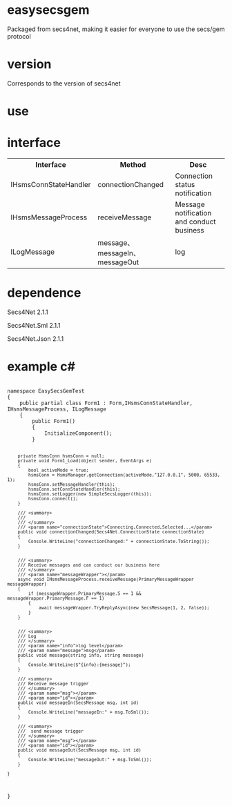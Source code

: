 # easysecsgem
Packaged from secs4net, making it easier for everyone to use the secs/gem protocol
# version
Corresponds to the version of secs4net
# use
# interface

<table>
  <tr>
    <th>Interface</th>
    <th>Method</th>
    <th>Desc</th>
  </tr>
  <tr>
    <td>IHsmsConnStateHandler</td>
    <td>connectionChanged</td>
    <td>Connection status notification</td>
  </tr>
  <tr>
    <td>IHsmsMessageProcess</td>
    <td>receiveMessage</td>
    <td>Message notification and conduct business</td>
  </tr>
  <tr>
    <td>ILogMessage</td>
    <td>message、messageIn、messageOut</td>
    <td>log</td>
  </tr>
</table>

# dependence
Secs4Net      2.1.1

Secs4Net.Sml  2.1.1

Secs4Net.Json 2.1.1

# example c#

<code>
namespace EasySecsGemTest
{
    public partial class Form1 : Form,IHsmsConnStateHandler, IHsmsMessageProcess, ILogMessage
    {
        public Form1()
        {
            InitializeComponent();
        }

        private HsmsConn hsmsConn = null;
        private void Form1_Load(object sender, EventArgs e)
        {
            bool activeMode = true;
            hsmsConn = HsmsManager.getConnection(activeMode,"127.0.0.1", 5000, 65533, 1);
            hsmsConn.setMessageHandler(this);
            hsmsConn.setConnStateHandler(this);
            hsmsConn.setLogger(new SimpleSecsLogger(this));
            hsmsConn.connect();
        }

        /// <summary>
        /// 
        /// </summary>
        /// <param name="connectionState">Connecting,Connected,Selected...</param>
        public void connectionChanged(Secs4Net.ConnectionState connectionState)
        {
            Console.WriteLine("connectionChanged:" + connectionState.ToString());
        }


        /// <summary>
        /// Receive messages and can conduct our business here
        /// </summary>
        /// <param name="messageWrapper"></param>
        async void IHsmsMessageProcess.receiveMessage(PrimaryMessageWrapper messageWrapper)
        {
            if (messageWrapper.PrimaryMessage.S == 1 && messageWrapper.PrimaryMessage.F == 1)
            {
                await messageWrapper.TryReplyAsync(new SecsMessage(1, 2, false));
            }
        }


        /// <summary>
        /// Log
        /// </summary>
        /// <param name="info">log level</param>
        /// <param name="message">msg</param>
        public void message(string info, string message)
        {
            Console.WriteLine($"{info}:{message}");
        }

        /// <summary>
        /// Receive message trigger
        /// </summary>
        /// <param name="msg"></param>
        /// <param name="id"></param>
        public void messageIn(SecsMessage msg, int id)
        {
            Console.WriteLine("messageIn:" + msg.ToSml());
        }

        /// <summary>
        ///  send message trigger
        /// </summary>
        /// <param name="msg"></param>
        /// <param name="id"></param>
        public void messageOut(SecsMessage msg, int id)
        {
            Console.WriteLine("messageOut:" + msg.ToSml());
        }

    }
}
</code>
